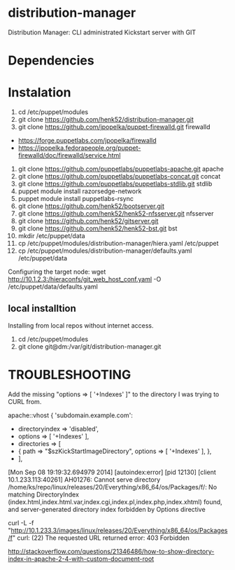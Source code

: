 distribution-manager
====================

Distribution Manager: CLI administrated Kickstart server with GIT


Dependencies
============

# Instalation

1. cd /etc/puppet/modules
1. git clone https://github.com/henk52/distribution-manager.git
1. git clone https://github.com/jpopelka/puppet-firewalld.git firewalld
  * https://forge.puppetlabs.com/jpopelka/firewalld
  * https://jpopelka.fedorapeople.org/puppet-firewalld/doc/firewalld/service.html
1. git clone https://github.com/puppetlabs/puppetlabs-apache.git apache
1. git clone https://github.com/puppetlabs/puppetlabs-concat.git concat
1. git clone https://github.com/puppetlabs/puppetlabs-stdlib.git stdlib
1. puppet module install razorsedge-network
1. puppet module install puppetlabs-rsync
1. git clone https://github.com/henk52/bootserver.git
1. git clone https://github.com/henk52/henk52-nfsserver.git nfsserver
1. git clone https://github.com/henk52/gitserver.git
1. git clone https://github.com/henk52/henk52-bst.git bst
1. mkdir /etc/puppet/data
1. cp /etc/puppet/modules/distribution-manager/hiera.yaml /etc/puppet
1. cp /etc/puppet/modules/distribution-manager/defaults.yaml /etc/puppet/data

Configuring the target node:
  wget http://10.1.2.3:/hieraconfs/git_web_host_conf.yaml -O /etc/puppet/data/defaults.yaml

## local installtion 
Installing from local repos without internet access.

1. cd /etc/puppet/modules
1. git clone git@dm:/var/git/distribution-manager.git

# TROUBLESHOOTING

Add the missing "options => [ '+Indexes' ]" to the directory I was trying to CURL from.

 apache::vhost { 'subdomain.example.com':
+  directoryindex => 'disabled',
+  options        => [ '+Indexes' ],
+  directories => [
+    { path => "$szKickStartImageDirectory", options => [ '+Indexes' ], },
+  ],


[Mon Sep 08 19:19:32.694979 2014] [autoindex:error] [pid 12130] [client 10.1.233.113:40261] AH01276: Cannot serve directory /home/ks/repo/linux/releases/20/Everything/x86_64/os/Packages/f/: No matching DirectoryIndex (index.html,index.html.var,index.cgi,index.pl,index.php,index.xhtml) found, and server-generated directory index forbidden by Options directive

curl -L -f "http://10.1.233.3/images/linux/releases/20/Everything/x86_64/os/Packages/f"
curl: (22) The requested URL returned error: 403 Forbidden

http://stackoverflow.com/questions/21346486/how-to-show-directory-index-in-apache-2-4-with-custom-document-root
